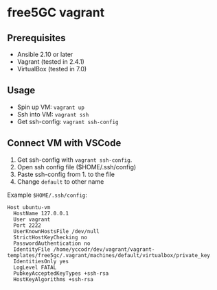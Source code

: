 # free5GC vagrant

## Prerequisites

- Ansible 2.10 or later
- Vagrant (tested in 2.4.1)
- VirtualBox (tested in 7.0)

## Usage

- Spin up VM: `vagrant up`
- Ssh into VM: `vagrant ssh`
- Get ssh-config: `vagrant ssh-config`

## Connect VM with VSCode

1. Get ssh-config with `vagrant ssh-config`.
2. Open ssh config file ($HOME/.ssh/config)
3. Paste ssh-config from 1. to the file
4. Change `default` to other name

Example `$HOME/.ssh/config`:
```
Host ubuntu-vm
  HostName 127.0.0.1
  User vagrant
  Port 2222
  UserKnownHostsFile /dev/null
  StrictHostKeyChecking no
  PasswordAuthentication no
  IdentityFile /home/yccodr/dev/vagrant/vagrant-templates/free5gc/.vagrant/machines/default/virtualbox/private_key
  IdentitiesOnly yes
  LogLevel FATAL
  PubkeyAcceptedKeyTypes +ssh-rsa
  HostKeyAlgorithms +ssh-rsa
```
